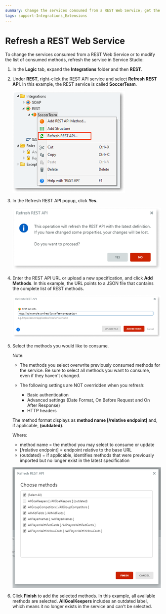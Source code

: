 ```yaml
---
summary: Change the services consumed from a REST Web Service; get the latest changes or modify the list of consumed methods in Service Studio.
tags: support-Integrations_Extensions
---
```


# Refresh a REST Web Service

To change the services consumed from a REST Web Service or to modify the list of consumed methods, refresh the service in Service Studio:

1. In the **Logic** tab, expand the **Integrations** folder and then **REST**.

2. Under **REST**, right-click the REST API service and select **Refresh REST API**. In this example, the REST service is called **SoccerTeam**.

    ![](images/ss-rest-refresh-1.png)

3. In the Refresh REST API popup, click **Yes**. 

    ![](images/ss-rest-refresh-confirm-2.png)

4. Enter the REST API URL or upload a new specification, and click **Add Methods**. In this example, the URL points to a JSON file that contains the complete list of REST methods.

    ![](images/ss-rest-refresh-URL-3.png)

5. Select the methods you would like to consume. 

    Note:
    
    * The methods you select overwrite previously consumed methods for the service. Be sure to select all methods you want to consume, even if they haven't changed.
    * The following settings are NOT overridden when you refresh:
            
        * Basic authentication
        * Advanced settings (Date Format, On Before Request and On After Response)
        * HTTP headers

    The method format displays as **method name [/relative endpoint]** and, if applicable, **(outdated)**. 

    Where:
    
    * method name = the method you may select to consume or update
    *  [/relative endpoint] = endpoint relative to the base URL
    *  (outdated) = if applicable, identifies methods that were previously imported but no longer exist in the latest specification

    ![](images/ss-rest-refresh-methods-4.png)


6. Click **Finish** to add the selected methods. In this example, all available methods are selected. **AllGoalKeepers**  includes an outdated label, which means it no longer exists in the service and can't be selected.    

